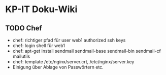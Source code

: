# KP-IT Doku-Wiki #

## TODO Chef ##
* chef: richtiger pfad für user web1 authorized ssh keys
* chef: login shell für web1
* chef: apt-get install sendmail sendmail-base sendmail-bin sendmail-cf mailutils
* chef: template /etc/nginx/server.crt, /etc/nginx/server.key
* Einigung über Ablage von Passwörtern etc.
